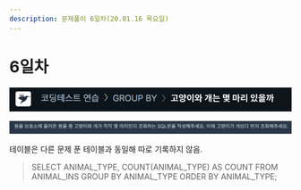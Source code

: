 ```yaml
---
description: 문제풀이 6일차(20.01.16 목요일)
---
```


# 6일차

![](../../.gitbook/assets/image%20%2872%29.png)

![](../../.gitbook/assets/image%20%2883%29.png)

테이블은 다른 문제 푼 테이블과 동일해 따로 기록하지 않음.

> SELECT ANIMAL\_TYPE, COUNT\(ANIMAL\_TYPE\) AS COUNT FROM ANIMAL\_INS GROUP BY ANIMAL\_TYPE ORDER BY ANIMAL\_TYPE;

